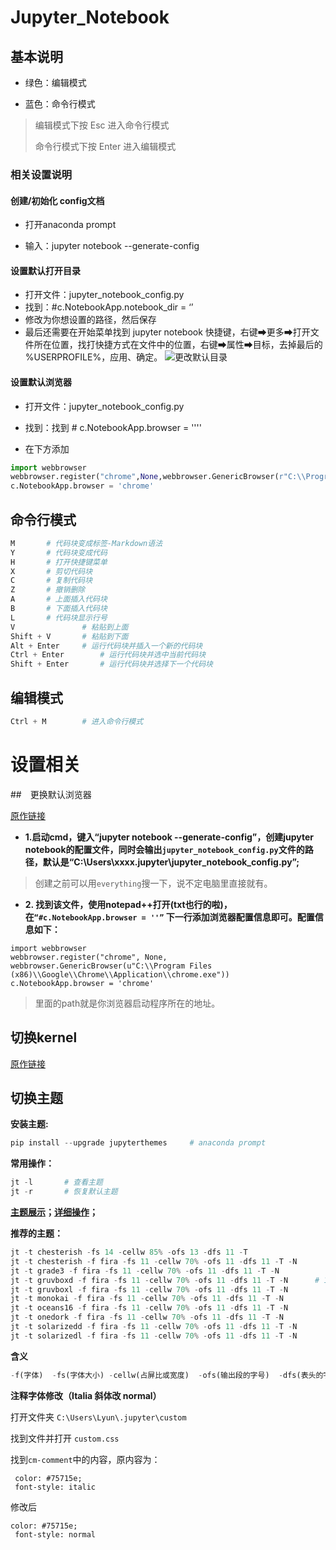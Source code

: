 # Jupyter_Notebook

## 基本说明

- 绿色：编辑模式 

- 蓝色：命令行模式

> 编辑模式下按 Esc 进入命令行模式
>
> 命令行模式下按 Enter 进入编辑模式

### 相关设置说明

#### 创建/初始化 config文档

- 打开anaconda prompt

- 输入：jupyter notebook --generate-config

#### 设置默认打开目录

- 打开文件：jupyter_notebook_config.py
- 找到：#c.NotebookApp.notebook_dir = ‘’
- 修改为你想设置的路径，然后保存
- 最后还需要在开始菜单找到 jupyter notebook 快捷键，右键➡更多➡打开文件所在位置，找打快捷方式在文件中的位置，右键➡属性➡目标，去掉最后的 %USERPROFILE%，应用、确定。
![更改默认目录](https://img-blog.csdnimg.cn/20190827175022714.png?x-oss-process=image/watermark,type_ZmFuZ3poZW5naGVpdGk,shadow_10,text_aHR0cHM6Ly9ibG9nLmNzZG4ubmV0L3FxXzQwMTA4ODAz,size_16,color_FFFFFF,t_70)

#### 设置默认浏览器

- 打开文件：jupyter_notebook_config.py

- 找到：找到 # c.NotebookApp.browser = ''''

- 在下方添加

```python
import webbrowser
webbrowser.register("chrome",None,webbrowser.GenericBrowser(r"C:\\ProgramFiles(x86)\\Google\\Chrome\\Application\\chrome.exe"))
c.NotebookApp.browser = 'chrome'
```

## 命令行模式

```python
M		# 代码块变成标签-Markdown语法
Y		# 代码块变成代码
H		# 打开快捷键菜单
X		# 剪切代码块
C		# 复制代码块
Z		# 撤销删除
A		# 上面插入代码块
B		# 下面插入代码块
L		# 代码块显示行号
V				# 粘贴到上面
Shift + V		# 粘贴到下面
Alt + Enter		# 运行代码块并插入一个新的代码块 
Ctrl + Enter		# 运行代码块并选中当前代码块
Shift + Enter		# 运行代码块并选择下一个代码块
```

## 编辑模式

```python
Ctrl + M		# 进入命令行模式
```

# 设置相关

##　更换默认浏览器

[原作链接](https://blog.csdn.net/pei327586354/article/details/107485704)

- **1.启动cmd，键入“jupyter notebook --generate-config”，创建jupyter notebook的配置文件，同时会输出```jupyter_notebook_config.py```文件的路径，默认是“C:\Users\xxxx\.jupyter\jupyter_notebook_config.py”;**

> 创建之前可以用```everything```搜一下，说不定电脑里直接就有。

- **2.  找到该文件，使用notepad++打开(txt也行的啦)，
   在```“#c.NotebookApp.browser = ''”``` 下一行添加浏览器配置信息即可。配置信息如下：**
```
import webbrowser
webbrowser.register("chrome", None, webbrowser.GenericBrowser(u"C:\\Program Files (x86)\\Google\\Chrome\\Application\\chrome.exe"))
c.NotebookApp.browser = 'chrome'
```

> 里面的path就是你浏览器启动程序所在的地址。

## 切换kernel

[原作链接](https://blog.csdn.net/Junhao_Lu/article/details/100625831)

## 切换主题

__安装主题:__

```python
pip install --upgrade jupyterthemes		# anaconda prompt
```

__常用操作：__

```python
jt -l		# 查看主题
jt -r		# 恢复默认主题
```

__[主题展示](https://blog.csdn.net/qq_41621362/article/details/89894126?utm_medium=distribute.pc_relevant.none-task-blog-2%7Edefault%7EBlogCommendFromMachineLearnPai2%7Edefault-2.control&dist_request_id=1332024.6981.16189848172240689&depth_1-utm_source=distribute.pc_relevant.none-task-blog-2%7Edefault%7EBlogCommendFromMachineLearnPai2%7Edefault-2.control)；[详细操作](https://blog.csdn.net/qq_30565883/article/details/79444750#commentsedit)；__

__推荐的主题：__
```python
jt -t chesterish -fs 14 -cellw 85% -ofs 13 -dfs 11 -T
jt -t chesterish -f fira -fs 11 -cellw 70% -ofs 11 -dfs 11 -T -N		# 1
jt -t grade3 -f fira -fs 11 -cellw 70% -ofs 11 -dfs 11 -T -N
jt -t gruvboxd -f fira -fs 11 -cellw 70% -ofs 11 -dfs 11 -T -N		# 1
jt -t gruvboxl -f fira -fs 11 -cellw 70% -ofs 11 -dfs 11 -T -N
jt -t monokai -f fira -fs 11 -cellw 70% -ofs 11 -dfs 11 -T -N
jt -t oceans16 -f fira -fs 11 -cellw 70% -ofs 11 -dfs 11 -T -N
jt -t onedork -f fira -fs 11 -cellw 70% -ofs 11 -dfs 11 -T -N
jt -t solarizedd -f fira -fs 11 -cellw 70% -ofs 11 -dfs 11 -T -N
jt -t solarizedl -f fira -fs 11 -cellw 70% -ofs 11 -dfs 11 -T -N
```

__含义__
```python
-f(字体)  -fs(字体大小) -cellw(占屏比或宽度)  -ofs(输出段的字号)  -dfs(表头的字号) -T(显示工具栏)  -N(显示自己主机名)
```

__注释字体修改（Italia 斜体改 normal）__

打开文件夹 `C:\Users\Lyun\.jupyter\custom`

找到文件并打开 `custom.css`

找到` cm-comment `中的内容，原内容为：

```
 color: #75715e;
 font-style: italic
```

修改后

```
color: #75715e;
 font-style: normal
```